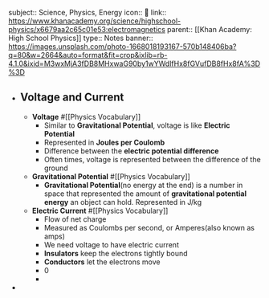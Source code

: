 subject:: Science, Physics, Energy
icon:: 🍎
link:: https://www.khanacademy.org/science/highschool-physics/x6679aa2c65c01e53:electromagnetics
parent:: [[Khan Academy: High School Physics]] 
type:: Notes
banner:: https://images.unsplash.com/photo-1668018193167-570b148406ba?q=80&w=2664&auto=format&fit=crop&ixlib=rb-4.1.0&ixid=M3wxMjA3fDB8MHxwaG90by1wYWdlfHx8fGVufDB8fHx8fA%3D%3D

- ## Voltage and Current
	- **Voltage** #[[Physics Vocabulary]]
		- Similar to **Gravitational Potential**, voltage is like **Electric Potential**
		- Represented in **Joules per Coulomb**
		- Difference between the **electric potential difference**
		- Often times, voltage is represented between the difference of the ground
	- **Gravitational Potential** #[[Physics Vocabulary]]
		- **Gravitational Potential**(no energy at the end)  is a number in space that represented the amount of **gravitational potential energy** an object can hold. Represented in J/kg
	- **Electric Current** #[[Physics Vocabulary]]
		- Flow of net charge
		- Measured as Coulombs per second, or Amperes(also known as amps)
		- We need voltage to have electric current
		- **Insulators** keep the electrons tightly bound
		- **Conductors** let the electrons move
		- 0
		-
-